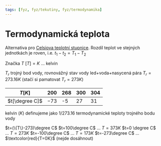 ```yaml
---
tags: [fyz, fyz/tekutiny, fyz/termodynamika]
---
```

# Termodynamická teplota
Alternativa pro [Celsiova teplotní stupnice](Celsiova%20teplotní%20stupnice.md).
Rozdíl teplot ve stejných jednotkách je roven, i.e. $t_1-t_2=T_1-T_2$

Značka $T$ 
$[T]=K$ … kelvin

$T_r$ trojný bod vody, rovnovážný stav vody led+voda+nasycená pára
$T_r=273.16K$ (stačí si pamatovat $T_r=273K$)


| $T[K]$         | 200 | $268$    | 300 | $304$    |
| -------------- | --- | --- | --- | --- |
| $t[\degree C]$ | $-73$    | -5  | $27$    | 31    |

kelvin ($K$) definujeme jako $1/273.16$ termodynamické teploty trojného bodu vody

$t=(\{T\}-273)\degree C$
$t=100\degree C$ … $T=373K$
$t=0 \degree C$ … $T=273K$
$t=-100\degree C$ … $T=173K$
$t=-273\degree C$ … $\textcolor{red}{T=0K}$ (nejde dosáhnout)
